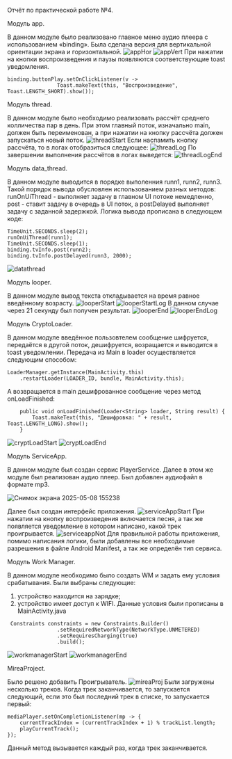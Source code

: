 Отчёт по практической работе №4.


Модуль app. 

В данном модуле было реализовано главное меню аудио плеера с использованием «binding». Была сделана версия для вертикальной ориентации экрана и горизонтальной.
![appHor](https://github.com/user-attachments/assets/768849ee-15fa-4a6a-86ab-19b3f509e24d)
![appVert](https://github.com/user-attachments/assets/187d9293-b76a-4042-912a-0a347aa58990)
При нажатии на кнопки воспроизведения и паузы появляются соответствующие toast уведомления. 

```
binding.buttonPlay.setOnClickListener(v ->
                Toast.makeText(this, "Воспроизведение", Toast.LENGTH_SHORT).show());
```

Модуль thread.

В данном модуле было необходимо реализовать рассчёт среднего колличества пар в день. При этом главный поток, изначально main, должен быть переименован, а при нажатии на кнопку рассчёта должен запускаться новый поток.
![threadStart](https://github.com/user-attachments/assets/a6808b14-5ae7-4837-919a-3979668d07da)
Если наспамить кнопку рассчёта, то в логах отобразиться следующее:
![threadLog](https://github.com/user-attachments/assets/a9712a2c-5d5d-4e10-ae7b-3d4879784667)
По завершении выполнения рассчётов в логах выведется:
![threadLogEnd](https://github.com/user-attachments/assets/db094561-ae1e-4e17-b3ad-05da273084b4)


Модуль data_thread.


В данном модуле выводится в порядке выполенния runn1, runn2, runn3.
Такой порядок вывода обусловлен использованием разных методов: runOnUiThread - выполняет задачу в главном UI потоке немедленно, post - ставит задачу в очередь в UI поток, а postDelayed выполняет задачу с заданной задержкой. 
Логика вывода прописана в следующем коде:

```
TimeUnit.SECONDS.sleep(2);
runOnUiThread(runn1);
TimeUnit.SECONDS.sleep(1);
binding.tvInfo.post(runn2);
binding.tvInfo.postDelayed(runn3, 2000);
```
![datathread](https://github.com/user-attachments/assets/398a0191-a385-4589-b069-7de778c1eb80)


Модуль looper.


В данном модуле вывод текста откладывается на время равное введённому возрасту.
![looperStart](https://github.com/user-attachments/assets/27283a89-d63c-48f8-82a8-42fd1f981894)
![looperStartLog](https://github.com/user-attachments/assets/fa4cca32-00fb-48b0-b2da-bd5a45d224d4)
В данном случае через 21 секунду был получен результат.
![looperEnd](https://github.com/user-attachments/assets/fd16ef1e-f1cb-4c62-a695-fdc9057b0e63)
![looperEndLog](https://github.com/user-attachments/assets/68912af7-9ee1-4755-bd84-02afc66bbc85)


Модуль CryptoLoader.

В данном модуле введённое пользовтелем сообщение шифруется, передаётся в другой поток, дешифруется, возращается и выводится в toast уведомлении.
Передача из Main в loader осуществляется следующим способом:
```
LoaderManager.getInstance(MainActivity.this)
    .restartLoader(LOADER_ID, bundle, MainActivity.this);
```
А возвращается в main дешифрованное сообщение через метод onLoadFinished:
```
    public void onLoadFinished(Loader<String> loader, String result) {
        Toast.makeText(this, "Дешифровка: " + result, Toast.LENGTH_LONG).show();
    }
```
![cryptLoadStart](https://github.com/user-attachments/assets/19e6bd52-38c1-4c9f-be19-ccab8fce6371)
![cryptLoadEnd](https://github.com/user-attachments/assets/4270ad71-c939-4ae9-b3d5-320c1fa588ed)


Модуль ServiceApp.


В данном модуле был создан сервис PlayerService. Далее в этом же модуле был реализован аудио плеер. Был добавлен аудиофайл в формате mp3.

![Снимок экрана 2025-05-08 155238](https://github.com/user-attachments/assets/2a229d03-ab17-4308-bdf2-8780e9f52935)

Далее был создан интерфейс приложения.
![serviceAppStart](https://github.com/user-attachments/assets/c81e6849-cc32-4710-a49f-d99acabebe04)
При нажатии на кнопку воспроизведения включается песня, а так же появляется уведомление в котором написано, какой трек проигрывается.
![serviceappNot](https://github.com/user-attachments/assets/823cdf71-08f1-46e3-bef4-b3bf68945332)
Для правильной работы приложения, помимо написания логики, были добавлены все необходимые разрешения в файле Android Manifest, а так же определён тип сервиса.


Модуль Work Manager.


В данном модуле необходимо было создать WM и задать ему условия срабатывания. Были выбраны следующие: 
1. устройство находится на зарядке;
2. устройство имеет доступ к WIFI.
Данные условия были прописаны в MainActivity.java
```
 Constraints constraints = new Constraints.Builder()
                .setRequiredNetworkType(NetworkType.UNMETERED)
                .setRequiresCharging(true)
                .build();
```
![workmanagerStart](https://github.com/user-attachments/assets/1690562b-e65f-4605-8561-4a9dd2d38160)
![workmanagerEnd](https://github.com/user-attachments/assets/8a0c43fa-41df-4c64-8ee9-6f8836a24969)

MireaProject.


Было решено добавить Проигрыватель. 
![mireaProj](https://github.com/user-attachments/assets/4af62acb-1aca-432a-b832-9033483cc03d)
Были загружены несколько треков. Когда трек заканчивается, то запускается следующий, если это был последний трек в спиcке, то запускается первый:
```
mediaPlayer.setOnCompletionListener(mp -> {
    currentTrackIndex = (currentTrackIndex + 1) % trackList.length;
    playCurrentTrack();
});
```
Данный метод вызывается каждый раз, когда трек заканчивается.
